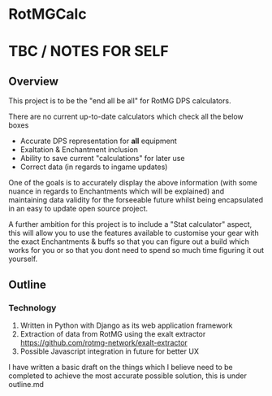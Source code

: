 # RotMGCalc

# TBC / NOTES FOR SELF

## Overview

This project is to be the "end all be all" for RotMG DPS calculators.

There are no current up-to-date calculators which check all the below boxes

- Accurate DPS representation for **all** equipment
- Exaltation & Enchantment inclusion
- Ability to save current "calculations" for later use
- Correct data (in regards to ingame updates)

One of the goals is to accurately display the above information (with some nuance in regards to Enchantments which will be explained) and maintaining data validity for the forseeable future whilst being encapsulated in an easy to update open source project.

A further ambition for this project is to include a "Stat calculator" aspect, this will allow you to use the features available to customise your gear with the exact Enchantments & buffs so that you can figure out a build which works for you or so that you dont need to spend so much time figuring it out yourself. 

## Outline

### Technology

1. Written in Python with Django as its web application framework
2. Extraction of data from RotMG using the exalt extractor https://github.com/rotmg-network/exalt-extractor
3. Possible Javascript integration in future for better UX

I have written a basic draft on the things which I believe need to be completed to achieve the most accurate possible solution, this is under outline.md
